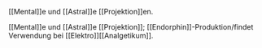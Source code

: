 [[Mental]]e und [[Astral]]e [[Projektion]]en.

[[Mental]]e und [[Astral]]e [[Projektion]]; [[Endorphin]]-Produktion/findet Verwendung bei [[Elektro]][[Analgetikum]].